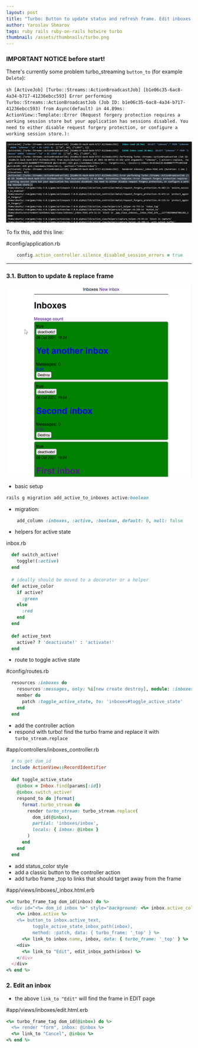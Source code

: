 ```yaml
---
layout: post
title: "Turbo: Button to update status and refresh frame. Edit inboxes inline"
author: Yaroslav Shmarov
tags: ruby rails ruby-on-rails hotwire turbo
thumbnail: /assets/thumbnails/turbo.png
---
```


### IMPORTANT NOTICE before start!

There's currently some problem turbo_streaming `button_to` (for example `Delete`):

`sh
[ActiveJob] [Turbo::Streams::ActionBroadcastJob] [b1e06c35-6ac8-4a34-b717-41236ebcc593] Error performing Turbo::Streams::ActionBroadcastJob (Job ID: b1e06c35-6ac8-4a34-b717-41236ebcc593) from Async(default) in 44.89ms: ActionView::Template::Error (Request forgery protection requires a working session store but your application has sessions disabled. You need to either disable request forgery protection, or configure a working session store.):
`

![button-to-turbo-stream-error](/assets/images/button-to-turbo-stream-error.png)

To fix this, add this line:

#config/application.rb
```ruby
    config.action_controller.silence_disabled_session_errors = true
```

****

### 3.1. Button to update & replace frame

![turbo-frame-replace-button](/assets/images/turbo-frame-replace-button.gif)

* basic setup

```ruby
rails g migration add_active_to_inboxes active:boolean
```

* migration:

```ruby
    add_column :inboxes, :active, :boolean, default: 0, null: false
```

* helpers for active state

inbox.rb
```ruby
  def switch_active!
    toggle!(:active)
  end

  # ideally should be moved to a decorator or a helper
  def active_color
    if active?
      :green
    else
      :red
    end
  end

  def active_text
    active? ? 'deactivate!' : 'activate!'
  end
```

* route to toggle active state

#config/routes.rb

```ruby
  resources :inboxes do
    resources :messages, only: %i[new create destroy], module: :inboxes
    member do
      patch :toggle_active_state, to: 'inboxes#toggle_active_state'
    end
  end
```

* add the controller action
* respond with turbo! find the turbo frame and replace it with `turbo_stream.replace`

#app/controllers/inboxes_controller.rb
```ruby
  # to get dom_id
  include ActionView::RecordIdentifier

  def toggle_active_state
    @inbox = Inbox.find(params[:id])
    @inbox.switch_active!
    respond_to do |format|
      format.turbo_stream do
        render turbo_stream: turbo_stream.replace(
          dom_id(@inbox),
          partial: 'inboxes/inbox',
          locals: { inbox: @inbox }
        )
      end
    end
  end
```

* add status_color style
* add a classic button to the controller action
* add turbo frame _top to links that should target away from the frame

#app/views/inboxes/_inbox.html.erb
```ruby
<%= turbo_frame_tag dom_id(inbox) do %>
  <div id="<%= dom_id inbox %>" style="background: <%= inbox.active_color %>">
    <%= inbox.active %>
    <%= button_to inbox.active_text,
          toggle_active_state_inbox_path(inbox),
          method: :patch, data: { turbo_frame: '_top' } %>
      <%= link_to inbox.name, inbox, data: { turbo_frame: '_top' } %>
    <div>
      <%= link_to "Edit", edit_inbox_path(inbox) %>
    </div>
  </div>
<% end %>
```

### 2. Edit an inbox

* the above `link_to "Edit"` will find the frame in EDIT page

#app/views/inboxes/edit.html.erb
```ruby
<%= turbo_frame_tag dom_id(@inbox) do %>
  <%= render "form", inbox: @inbox %>
  <%= link_to "Cancel", @inbox %>
<% end %>
```
